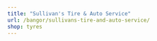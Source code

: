 ```yaml
---
title: "Sullivan's Tire & Auto Service"
url: /bangor/sullivans-tire-and-auto-service/
shop: tyres
---
```

